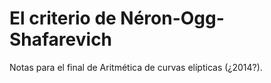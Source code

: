 # El criterio de Néron-Ogg-Shafarevich

Notas para el final de Aritmética de curvas elípticas (¿2014?).
